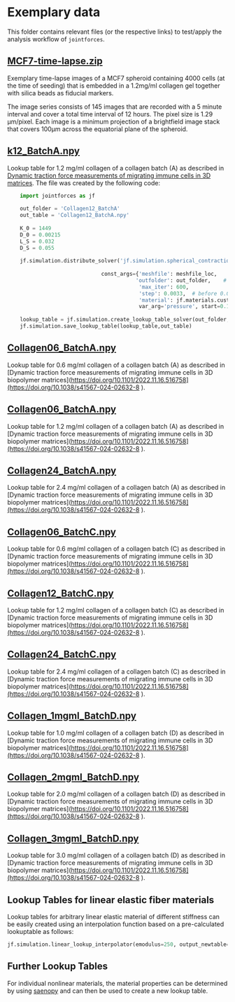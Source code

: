 # Exemplary data

This folder contains relevant files (or the respective links) to test/apply the analysis workflow of `jointforces`.

## [MCF7-time-lapse.zip](https://www.dropbox.com/s/b6uztm3tgdo491p/MCF7-time-lapse.zip?dl=1)

Exemplary time-lapse images of a MCF7 spheroid containing 4000 cells (at the time of seeding) that is embedded in a 1.2mg/ml collagen gel together with silica beads as fiducial markers.

The image series consists of 145 images that are recorded with a 5 minute interval and cover a total time interval of 12 hours. The pixel size is 1.29 µm/pixel. Each image is a minimum projection of a brightfield image stack that covers 100µm across the equatorial plane of the spheroid.




## [k12_BatchA.npy](https://github.com/christophmark/jointforces/blob/master/docs/data/k12_BatchA.npy)

Lookup table for 1.2 mg/ml collagen of a collagen batch (A) as described in [Dynamic traction force measurements of migrating immune cells in 3D matrices](https://doi.org/10.1101/2022.11.16.516758). The file was created by the following code:


```python
    import jointforces as jf
    
    out_folder = 'Collagen12_BatchA'
    out_table = 'Collagen12_BatchA.npy'
    
    K_0 = 1449  
    D_0 = 0.00215
    L_S = 0.032
    D_S = 0.055 
      
    jf.simulation.distribute_solver('jf.simulation.spherical_contraction_solver',
    
                              const_args={'meshfile': meshfile_loc,     # path to the provided or the new generated mesh
                                         'outfolder': out_folder,    # output folder to store individual simulations
                                          'max_iter': 600,
                                          'step': 0.0033,  # before 0.033
                                          'material': jf.materials.custom(K_0, D_0, L_S, D_S) },      # Enter your own material parameters here
                                          var_arg='pressure', start=0.1, end=10000, n=150, log_scaling=True, n_cores=2, get_initial=True)
      
    lookup_table = jf.simulation.create_lookup_table_solver(out_folder, x0=1, x1=50, n=100)    # output folder for combining the individual simulations
    jf.simulation.save_lookup_table(lookup_table,out_table)
```

## [Collagen06_BatchA.npy](https://github.com/christophmark/jointforces/blob/master/docs/data/Collagen06_BatchA.npy)

Lookup table for 0.6 mg/ml collagen of a collagen batch (A) as described in [Dynamic traction force measurements of migrating immune cells in 3D biopolymer matrices](https://doi.org/10.1101/2022.11.16.516758](https://doi.org/10.1038/s41567-024-02632-8 ). 


## [Collagen06_BatchA.npy](https://github.com/christophmark/jointforces/blob/master/docs/data/Collagen12_BatchA.npy)

Lookup table for 1.2 mg/ml collagen of a collagen batch (A) as described in [Dynamic traction force measurements of migrating immune cells in 3D biopolymer matrices](https://doi.org/10.1101/2022.11.16.516758](https://doi.org/10.1038/s41567-024-02632-8 ). 

## [Collagen24_BatchA.npy](https://github.com/christophmark/jointforces/blob/master/docs/data/Collagen24_BatchA.npy)

Lookup table for 2.4 mg/ml collagen of a collagen batch (A) as described in [Dynamic traction force measurements of migrating immune cells in 3D biopolymer matrices](https://doi.org/10.1101/2022.11.16.516758](https://doi.org/10.1038/s41567-024-02632-8 ). 



## [Collagen06_BatchC.npy](https://github.com/christophmark/jointforces/blob/master/docs/data/Collagen06_BatchC.npy)

Lookup table for 0.6 mg/ml collagen of a collagen batch (C) as described in [Dynamic traction force measurements of migrating immune cells in 3D biopolymer matrices](https://doi.org/10.1101/2022.11.16.516758](https://doi.org/10.1038/s41567-024-02632-8 ). 

## [Collagen12_BatchC.npy](https://github.com/christophmark/jointforces/blob/master/docs/data/Collagen12_BatchC.npy)

Lookup table for 1.2 mg/ml collagen of a collagen batch (C) as described in [Dynamic traction force measurements of migrating immune cells in 3D biopolymer matrices](https://doi.org/10.1101/2022.11.16.516758](https://doi.org/10.1038/s41567-024-02632-8 ). 
## [Collagen24_BatchC.npy](https://github.com/christophmark/jointforces/blob/master/docs/data/Collagen24_BatchC.npy)

Lookup table for 2.4 mg/ml collagen of a collagen batch (C) as described in [Dynamic traction force measurements of migrating immune cells in 3D biopolymer matrices](https://doi.org/10.1101/2022.11.16.516758](https://doi.org/10.1038/s41567-024-02632-8 ). 


## [Collagen_1mgml_BatchD.npy](https://github.com/christophmark/jointforces/blob/master/docs/data/Collagen_1mgml_BatchD.npy)
Lookup table for 1.0 mg/ml collagen of a collagen batch (D) as described in [Dynamic traction force measurements of migrating immune cells in 3D biopolymer matrices](https://doi.org/10.1101/2022.11.16.516758](https://doi.org/10.1038/s41567-024-02632-8 ). 

## [Collagen_2mgml_BatchD.npy](https://github.com/christophmark/jointforces/blob/master/docs/data/Collagen_2mgml_BatchD.npy)
Lookup table for 2.0 mg/ml collagen of a collagen batch (D) as described in [Dynamic traction force measurements of migrating immune cells in 3D biopolymer matrices](https://doi.org/10.1101/2022.11.16.516758](https://doi.org/10.1038/s41567-024-02632-8 ). 

## [Collagen_3mgml_BatchD.npy](https://github.com/christophmark/jointforces/blob/master/docs/data/Collagen_3mgml_BatchD.npy)
Lookup table for 3.0 mg/ml collagen of a collagen batch (D) as described in [Dynamic traction force measurements of migrating immune cells in 3D biopolymer matrices](https://doi.org/10.1101/2022.11.16.516758](https://doi.org/10.1038/s41567-024-02632-8 ). 





## Lookup Tables for linear elastic fiber materials

Lookup tables for arbitrary linear elastic material of different stiffness can be easily created using an interpolation function based on a pre-calculated lookuptable as follows:

```python
jf.simulation.linear_lookup_interpolator(emodulus=250, output_newtable="linear-lookup-emodul-250Pa.pkl", 
```


## Further Lookup Tables

For individual nonlinear materials, the material properties can be determined by using [saenopy](https://saenopy.readthedocs.io/en/latest/fit_material_parameters.html) and can then be used to create a new lookup table. 












